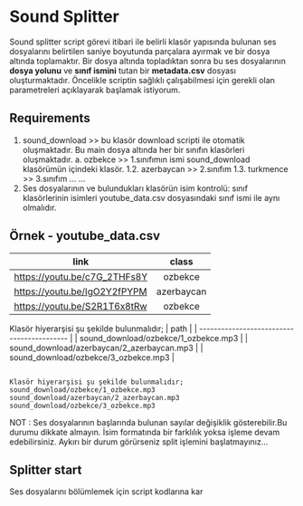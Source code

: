 # Sound Splitter

Sound splitter script görevi itibari ile belirli klasör yapısında bulunan ses dosyalarını belirtilen saniye boyutunda parçalara ayırmak ve 
bir dosya altında toplamaktır. Bir dosya altında topladıktan sonra bu ses dosyalarının **dosya yolunu** ve **sınıf ismini** tutan bir
**metadata.csv** dosyası oluşturmaktadır. Öncelikle scriptin sağlıklı çalışabilmesi için gerekli olan parametreleri açıklayarak başlamak istiyorum.  
  
## Requirements

1. sound_download >> bu klasör download scripti ile otomatik oluşmaktadır. Bu main dosya altında her bir sınıfın klasörleri oluşmaktadır. 
a. ozbekce >> 1.sınıfımın ismi sound_download klasörümün içindeki klasör.
1.2. azerbaycan >> 2.sınıfım 
1.3. turkmence >> 3.sınıfım
...
...
2. Ses dosyalarının ve bulundukları klasörün isim kontrolü:
sınıf klasörlerinin isimleri youtube_data.csv dosyasındaki sınıf ismi ile aynı olmalıdır.

## Örnek - youtube_data.csv
| link                         | class      |
| ---------------------------- |:----------:|
| https://youtu.be/c7G_2THFs8Y | ozbekce    |
| https://youtu.be/IgO2Y2fPYPM | azerbaycan |
| https://youtu.be/S2R1T6x8tRw | ozbekce    |

Klasör hiyerarşisi şu şekilde bulunmalıdır;
| path                                       |
| ------------------------------------------ |
| sound_download/ozbekce/1_ozbekce.mp3       |
| sound_download/azerbaycan/2_azerbaycan.mp3 |
| sound_download/ozbekce/3_ozbekce.mp3       |
``` 

Klasör hiyerarşisi şu şekilde bulunmalıdır;
sound_download/ozbekce/1_ozbekce.mp3
sound_download/azerbaycan/2_azerbaycan.mp3
sound_download/ozbekce/3_ozbekce.mp3
```
NOT : Ses dosyalarının başlarında bulunan sayılar değişiklik gösterebilir.Bu durumu dikkate almayın.
İsim formatında bir farklılık yoksa işleme devam edebilirsiniz. Aykırı bir durum görürseniz split işlemini başlatmayınız...

## Splitter start
Ses dosyalarını bölümlemek için script kodlarına kar